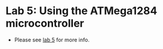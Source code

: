 # Lab 5: Using the ATMega1284 microcontroller
- Please see [lab 5](https://github.com/JohnnyY0618/CS120B#readme) for more info.
